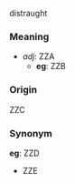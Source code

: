 distraught
### Meaning
+ _adj_: ZZA
	+ __eg__: ZZB

### Origin

ZZC

### Synonym

__eg__: ZZD

+ ZZE


